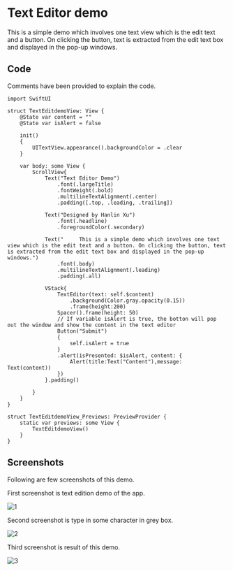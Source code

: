 # Text Editor demo

This is a simple demo which involves one text view which is the edit text and a button. On clicking the button, text is extracted from the edit text box and displayed in the pop-up windows.

## Code

Comments have been provided to explain the code.

```
import SwiftUI

struct TextEditdemoView: View {
    @State var content = ""
    @State var isAlert = false
    
    init()
    {
        UITextView.appearance().backgroundColor = .clear
    }
    
    var body: some View {
        ScrollView{
            Text("Text Editor Demo")
                .font(.largeTitle)
                .fontWeight(.bold)
                .multilineTextAlignment(.center)
                .padding([.top, .leading, .trailing])
            
            Text("Designed by Hanlin Xu")
                .font(.headline)
                .foregroundColor(.secondary)
            
            Text("     This is a simple demo which involves one text view which is the edit text and a button. On clicking the button, text is extracted from the edit text box and displayed in the pop-up windows.")
                .font(.body)
                .multilineTextAlignment(.leading)
                .padding(.all)
            
            VStack{
                TextEditor(text: self.$content)
                    .background(Color.gray.opacity(0.15))
                    .frame(height:200)
                Spacer().frame(height: 50)
                // If variable isAlert is true, the botton will pop out the window and show the content in the text editor
                Button("Submit")
                {
                    self.isAlert = true
                }
                .alert(isPresented: $isAlert, content: {
                    Alert(title:Text("Content"),message: Text(content))
                })
            }.padding()
                    
        }
    }
}

struct TextEditdemoView_Previews: PreviewProvider {
    static var previews: some View {
        TextEditdemoView()
    }
}
```

## Screenshots

Following are few screenshots of this demo.

First screenshot is text edition demo of the app.

![1](../../images/screenshots/text_editor_1.png)

Second screenshot is type in some character in grey box.

![2](../../images/screenshots/text_editor_2.png)

Third screenshot is result of this demo.

![3](../../images/screenshots/text_editor_3.png)
